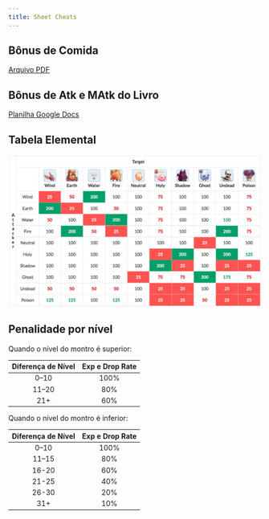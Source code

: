 ```yaml
---
title: Sheet Cheats
---
```


## Bônus de Comida

[Arquivo PDF](static/files/tabela_bonus_food.pdf)

## Bônus de Atk e MAtk do Livro

[Planilha Google Docs](https://docs.google.com/spreadsheets/d/1qjPiDr23gflMGjh0FPk8SJ2T4WSXCXGnfLFepvGcCm8/edit#gid=0)

## Tabela Elemental

![Tabela elemental](static/images/elements-attribute-property-weakness-table-ragnarok-mobile-eternal-love.jpg)

## Penalidade por nível

Quando o nível do montro é superior:

| Diferença de Nível | Exp e Drop Rate |
| :--: | :--: |
| 0–10 | 100% |
| 11–20 | 80% |
| 21+ | 60% |

Quando o nível do montro é inferior:

| Diferença de Nível | Exp e Drop Rate |
| :--: | :--: |
| 0–10 | 100% |
| 11–15 | 80% |
| 16-20 | 60% |
| 21-25 | 40% |
| 26-30 | 20% |
| 31+ | 10% |
